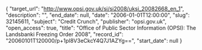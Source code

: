 {
  "target_url": "http://www.opsi.gov.uk/si/si2008/uksi_20082668_en_1", 
  "description": "", 
  "end_date": null, 
  "date": "2006-01-01T12:00:00", 
  "slug": 32145611, 
  "subject": "Credit Crunch", 
  "publisher": "opsi.gov.uk", 
  "open_access": true, 
  "title": "Office of Public Sector Information (OPSI): The Landsbanki Freezing Order 2008", 
  "record_id": "20060101T120000/p+1pI8V3eCkcY4Q7J1AZYg==", 
  "start_date": null
}

